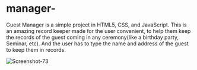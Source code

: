 # manager-

Guest Manager is a simple project in HTML5, CSS, and JavaScript. This is an amazing record keeper made for the user convenient, to help them keep the records of the guest coming in any ceremony(like a birthday party, Seminar, etc). And the user has to type the name and address of the guest to keep them in records.

![Screenshot-73](https://user-images.githubusercontent.com/110045968/193127255-efc8df87-089b-4de3-8b2e-b2c66c6c2424.png)
